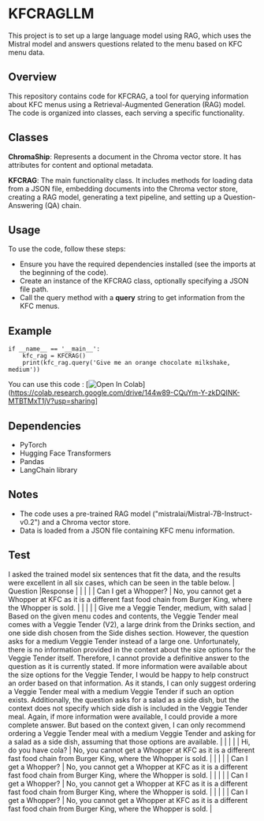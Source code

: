 # KFCRAGLLM
This project is to set up a large language model using RAG, which uses the Mistral model and answers questions related to the menu based on KFC menu data.
## Overview
This repository contains code for KFCRAG, a tool for querying information about KFC menus using a Retrieval-Augmented Generation (RAG) model. The code is organized into classes, each serving a specific functionality.
## Classes
<b>ChromaShip</b>: Represents a document in the Chroma vector store. It has attributes for content and optional metadata.

<b>KFCRAG</b>: The main functionality class. It includes methods for loading data from a JSON file, embedding documents into the Chroma vector store, creating a RAG model, generating a text pipeline, and setting up a Question-Answering (QA) chain.
## Usage
To use the code, follow these steps:

* Ensure you have the required dependencies installed (see the imports at the beginning of the code).
* Create an instance of the KFCRAG class, optionally specifying a JSON file path.
* Call the query method with a <b>query</b> string to get information from the KFC menus.

## Example
```
if __name__ == '__main__':
    kfc_rag = KFCRAG()
    print(kfc_rag.query('Give me an orange chocolate milkshake, medium'))
```
You can use this code :
[![Open In Colab](https://colab.research.google.com/assets/colab-badge.svg)](https://colab.research.google.com/drive/144w89-CQuYm-Y-zkDQINK-MTBTMxT1jV?usp=sharing]

## Dependencies
* PyTorch
* Hugging Face Transformers
* Pandas
* LangChain library

## Notes
* The code uses a pre-trained RAG model ("mistralai/Mistral-7B-Instruct-v0.2") and a Chroma vector store.
* Data is loaded from a JSON file containing KFC menu information.

## Test 
I asked the trained model six sentences that fit the data, and the results were excellent in all six cases, which can be seen in the table below.
| Question |Response   |
|    |   | 
| Can I get a Whopper? | No, you cannot get a Whopper at KFC as it is a different fast food chain from Burger King, where the Whopper is sold.   | 
|    |  | 
| Give me a Veggie Tender, medium, with salad | Based on the given menu codes and contents, the Veggie Tender meal comes with a Veggie Tender (V2), a large drink from the Drinks section, and one side dish chosen from the Side dishes section. However, the question asks for a medium Veggie Tender instead of a large one. Unfortunately, there is no information provided in the context about the size options for the Veggie Tender itself. Therefore, I cannot provide a definitive answer to the question as it is currently stated. If more information were available about the size options for the Veggie Tender, I would be happy to help construct an order based on that information. As it stands, I can only suggest ordering a Veggie Tender meal with a medium Veggie Tender if such an option exists. Additionally, the question asks for a salad as a side dish, but the context does not specify which side dish is included in the Veggie Tender meal. Again, if more information were available, I could provide a more complete answer. But based on the context given, I can only recommend ordering a Veggie Tender meal with a medium Veggie Tender and asking for a salad as a side dish, assuming that those options are available.   | 
|   |   | 
| Hi, do you have cola? | No, you cannot get a Whopper at KFC as it is a different fast food chain from Burger King, where the Whopper is sold.   | 
|     |   | 
| Can I get a Whopper? | No, you cannot get a Whopper at KFC as it is a different fast food chain from Burger King, where the Whopper is sold.   | 
|     |   | 
| Can I get a Whopper? | No, you cannot get a Whopper at KFC as it is a different fast food chain from Burger King, where the Whopper is sold.   | 
|    |   | 
| Can I get a Whopper? | No, you cannot get a Whopper at KFC as it is a different fast food chain from Burger King, where the Whopper is sold.   | 

